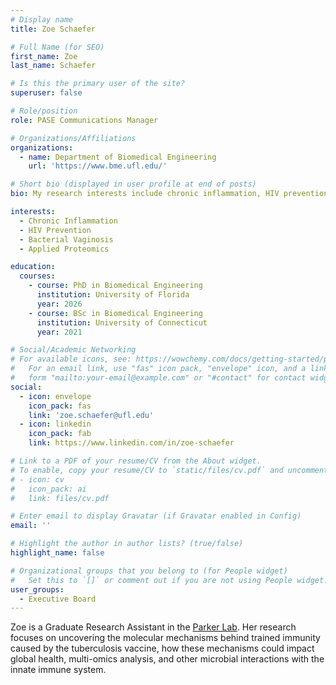 ```yaml
---
# Display name
title: Zoe Schaefer

# Full Name (for SEO)
first_name: Zoe
last_name: Schaefer

# Is this the primary user of the site?
superuser: false

# Role/position
role: PASE Communications Manager

# Organizations/Affiliations
organizations:
  - name: Department of Biomedical Engineering
    url: 'https://www.bme.ufl.edu/'

# Short bio (displayed in user profile at end of posts)
bio: My research interests include chronic inflammation, HIV prevention, bacterial vaginosis, and applied proteomics.

interests:
  - Chronic Inflammation
  - HIV Prevention
  - Bacterial Vaginosis
  - Applied Proteomics

education:
  courses:
    - course: PhD in Biomedical Engineering
      institution: University of Florida
      year: 2026
    - course: BSc in Biomedical Engineering
      institution: University of Connecticut
      year: 2021

# Social/Academic Networking
# For available icons, see: https://wowchemy.com/docs/getting-started/page-builder/#icons
#   For an email link, use "fas" icon pack, "envelope" icon, and a link in the
#   form "mailto:your-email@example.com" or "#contact" for contact widget.
social:
  - icon: envelope
    icon_pack: fas
    link: 'zoe.schaefer@ufl.edu'
  - icon: linkedin
    icon_pack: fab
    link: https://www.linkedin.com/in/zoe-schaefer

# Link to a PDF of your resume/CV from the About widget.
# To enable, copy your resume/CV to `static/files/cv.pdf` and uncomment the lines below.
# - icon: cv
#   icon_pack: ai
#   link: files/cv.pdf

# Enter email to display Gravatar (if Gravatar enabled in Config)
email: ''

# Highlight the author in author lists? (true/false)
highlight_name: false

# Organizational groups that you belong to (for People widget)
#   Set this to `[]` or comment out if you are not using People widget.
user_groups:
  - Executive Board
---
```


Zoe is a Graduate Research Assistant in the [Parker Lab](https://www.parkerhivlab.org/). Her research focuses on uncovering the molecular mechanisms behind trained immunity caused by the tuberculosis vaccine, how these mechanisms could impact global health, multi-omics analysis, and other microbial interactions with the innate immune system.
